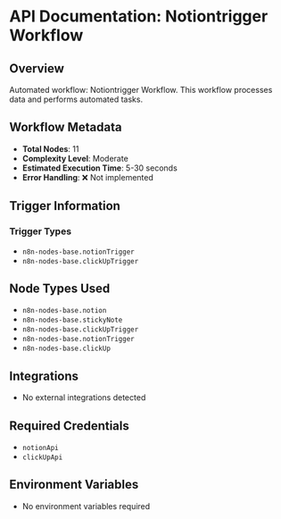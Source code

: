 # API Documentation: Notiontrigger Workflow

## Overview
Automated workflow: Notiontrigger Workflow. This workflow processes data and performs automated tasks.

## Workflow Metadata
- **Total Nodes**: 11
- **Complexity Level**: Moderate
- **Estimated Execution Time**: 5-30 seconds
- **Error Handling**: ❌ Not implemented

## Trigger Information
### Trigger Types
- `n8n-nodes-base.notionTrigger`
- `n8n-nodes-base.clickUpTrigger`

## Node Types Used
- `n8n-nodes-base.notion`
- `n8n-nodes-base.stickyNote`
- `n8n-nodes-base.clickUpTrigger`
- `n8n-nodes-base.notionTrigger`
- `n8n-nodes-base.clickUp`

## Integrations
- No external integrations detected

## Required Credentials
- `notionApi`
- `clickUpApi`

## Environment Variables
- No environment variables required
